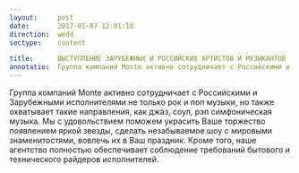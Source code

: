 ```yaml
---
layout:     post
date:       2017-01-07 12:01:18
direction:  wedd
sectype:    content

title:      ВЫСТУПЛЕНИЕ ЗАРУБЕЖНЫХ И РОССИЙСКИХ АРТИСТОВ И МУЗЫКАНТОВ     
annotatio:  Группа компаний Monte активно сотрудничает с Российскими и Зарубежными исполнителями не только рок и поп музыки, но также охватывает такие направления, как джаз, соул, рэп симфоническая музыка. Мы с удовольствием поможем украсить Ваше торжество появлением яркой звезды, сделать незабываемое шоу с мировыми знаменитостями, вовлечь их в Ваш праздник. Кроме того, наше агентство полностью обеспечивает соблюдение требований бытового и технического райдеров исполнителей. 
---
```


Группа компаний Monte активно сотрудничает с Российскими и Зарубежными исполнителями не только рок и поп музыки, но также охватывает такие направления, как джаз, соул, рэп симфоническая музыка. Мы с удовольствием поможем украсить Ваше торжество появлением яркой звезды, сделать незабываемое шоу с мировыми знаменитостями, вовлечь их в Ваш праздник. Кроме того, наше агентство полностью обеспечивает соблюдение требований бытового и технического райдеров исполнителей. 